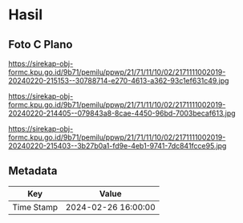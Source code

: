 # Hasil

## Foto C Plano

https://sirekap-obj-formc.kpu.go.id/9b71/pemilu/ppwp/21/71/11/10/02/2171111002019-20240220-215153--30788714-e270-4613-a362-93c1ef631c49.jpg

https://sirekap-obj-formc.kpu.go.id/9b71/pemilu/ppwp/21/71/11/10/02/2171111002019-20240220-214405--079843a8-8cae-4450-96bd-7003becaf613.jpg

https://sirekap-obj-formc.kpu.go.id/9b71/pemilu/ppwp/21/71/11/10/02/2171111002019-20240220-215403--3b27b0a1-fd9e-4eb1-9741-7dc841fcce95.jpg


## Metadata

| Key        | Value               |
| ---------- | ------------------- |
| Time Stamp | 2024-02-26 16:00:00 |



